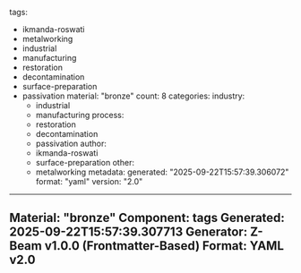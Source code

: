 tags:
  - ikmanda-roswati
  - metalworking
  - industrial
  - manufacturing
  - restoration
  - decontamination
  - surface-preparation
  - passivation
material: "bronze"
count: 8
categories:
  industry:
    - industrial
    - manufacturing
  process:
    - restoration
    - decontamination
    - passivation
  author:
    - ikmanda-roswati
    - surface-preparation
  other:
    - metalworking
metadata:
  generated: "2025-09-22T15:57:39.306072"
  format: "yaml"
  version: "2.0"

---
Material: "bronze"
Component: tags
Generated: 2025-09-22T15:57:39.307713
Generator: Z-Beam v1.0.0 (Frontmatter-Based)
Format: YAML v2.0
---